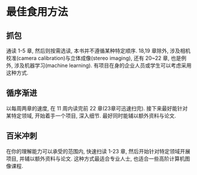 ﻿# 最佳食用方法

## 抓包

通读 1-5 章, 然后则按需选读, 本书并不遵循某种特定顺序. 18,19 章除外, 涉及相机校准(camera calibration)与立体成像(stereo imaging), 还有 20~22 章, 也是例外, 涉及机器学习(machine learning). 有项目在身的企业人员或学生可以考虑采用这种方式.

## 循序渐进

以每周两章的速度, 在 11 周内读完前 22 章(23章可迅速扫完). 接下来最好能针对某特定领域, 开始着手一个项目, 深入细节. 最好同时能辅以额外资料与论文.

## 百米冲刺

在你的理解能力可以承受的范围内, 快速扫读 1-23 章, 然后开始针对特定领域开展项目, 并辅以额外资料与论文. 这种方式最适合专业人士, 也适合一些高阶计算机图像课程.

